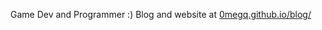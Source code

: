 Game Dev and Programmer :)
Blog and website at [0megq.github.io/blog/](https://0megq.github.io/blog/)
